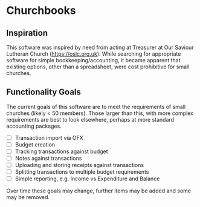 # Churchbooks

## Inspiration

This software was inspired by need from acting at Treasurer at Our Saviour Lutheran Church (https://oslc.org.uk). While searching for appropriate software for simple bookkeeping/accounting, it became apparent that existing options, other than a spreadsheet, were cost prohibitive for small churches. 

## Functionality Goals

The current goals of this software are to meet the requirements of small churches (likely < 50 members). Those larger than this, with more complex requirements are best to look elsewhere, perhaps at more standard accounting packages. 

- [ ]  Transaction import via OFX
- [ ]  Budget creation
- [ ]  Tracking transactions against budget
- [ ]  Notes against transactions
- [ ]  Uploading and storing receipts against transactions
- [ ]  Splitting transactions to multiple budget requirements
- [ ]  Simple reporting, e.g. Income vs Expenditure and Balance

Over time these goals may change, further items may be added and some may be removed.
